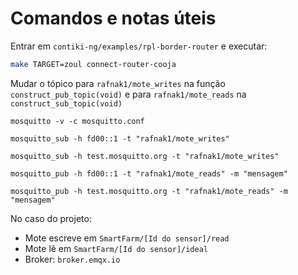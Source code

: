 # Comandos e notas úteis

Entrar em `contiki-ng/examples/rpl-border-router` e executar:

```bash
make TARGET=zoul connect-router-cooja
```

Mudar o tópico para `rafnak1/mote_writes` na função `construct_pub_topic(void)` e para `rafnak1/mote_reads` na `construct_sub_topic(void)`

```
mosquitto -v -c mosquitto.conf
```

```
mosquitto_sub -h fd00::1 -t "rafnak1/mote_writes"
```

```
mosquitto_sub -h test.mosquitto.org -t "rafnak1/mote_writes"
```

```
mosquitto_pub -h fd00::1 -t "rafnak1/mote_reads" -m "mensagem"
```

```
mosquitto_pub -h test.mosquitto.org -t "rafnak1/mote_reads" -m "mensagem"
```

No caso do projeto: 
- Mote escreve em `SmartFarm/[Id do sensor]/read`
- Mote lê em `SmartFarm/[Id do sensor]/ideal`
- Broker: `broker.emqx.io`

